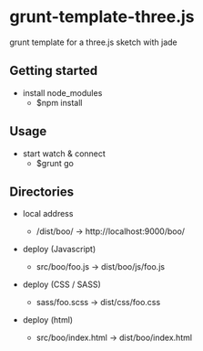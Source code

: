 grunt-template-three.js
=======================

grunt template for a three.js sketch with jade 

Getting started
-----

* install node_modules<br>
  - $npm install

Usage
-----
* start watch & connect<br>
  - $grunt go

Directories
-----

* local address<br>
  - /dist/boo/ -> http://localhost:9000/boo/

* deploy (Javascript)
  - src/boo/foo.js -> dist/boo/js/foo.js<br>

* deploy (CSS / SASS)
  - sass/foo.scss -> dist/css/foo.css<br>

* deploy (html)
  - src/boo/index.html -> dist/boo/index.html

